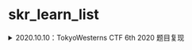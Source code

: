 # skr_learn_list

<details>
<summary>2020.10.10：TokyoWesterns CTF 6th 2020 题目复现</summary>

+ [x] [nothing more to say 2020](http://binlep.top/2020/10/27/%e3%80%90writeup%e3%80%91tokyowesterns-ctf-6th-2020-pwn-%e9%a2%98%e8%a7%a3/#nothing_more_to_say_2020)：格式化字符串签到题
+ [x] [Online Nonogram](http://binlep.top/2020/10/27/%e3%80%90writeup%e3%80%91tokyowesterns-ctf-6th-2020-pwn-%e9%a2%98%e8%a7%a3/#Online_Nonogram)：一道泄露 heapbase 的方法比较特殊的题
+ [ ] [smash](http://binlep.top/2020/10/27/%e3%80%90writeup%e3%80%91tokyowesterns-ctf-6th-2020-pwn-%e9%a2%98%e8%a7%a3/#smash)：一道关于 Control-flow Enforcement Technology 利用的题

1. 【已完成】预期解，利用 shellcode 和修改 io 指针地址达到提权条件
2. 【未完成】利用程序中的 ROP 达成提权条件
